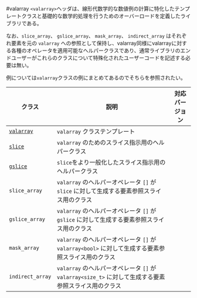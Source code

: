#valarray
`<valarray>`ヘッダは、線形代数学的な数値例の計算に特化したテンプレートクラスと基礎的な数学的処理を行うためのオーバーロードを定義したライブラリである。

なお、`slice_array`、 `gslice_array`、 `mask_array`、 `indirect_array` はそれぞれ要素を元の `valarray` への参照として保持し、valarray同様にvalarrayに対する各種のオペレータを適用可能なヘルパークラスであり、通常ライブラリのエンドユーザーがこれらのクラスについて特殊化されたユーザーコードを記述する必要は無い。

例については`valarray`クラスの例にまとめてあるのでそちらを参照されたい。


| クラス                               | 説明                          | 対応バージョン |
|--------------------------------------|-------------------------------|----------------|
| [`valarray`](./valarray/valarray.md) | `valarray` クラステンプレート | |
| [`slice`](./valarray/slice.md)       | `valarray` のためのスライス指示用のヘルパークラス | |
| [`gslice`](./valarray/gslice.md)     | `slice`をより一般化したスライス指示用のヘルパークラス | |
| `slice_array`                        | `valarray` のヘルパーオペレータ `[]` が `slice` に対して生成する要素参照スライス用のクラス | |
| `gslice_array`                       | `valarray` のヘルパーオペレータ `[]` が `gslice` に対して生成する要素参照スライス用のクラス | |
| `mask_array`                         | `valarray` のヘルパーオペレータ `[]` が `valarray<bool>` に対して生成する要素参照スライス用のクラス | |
| `indirect_array`                     | `valarray` のヘルパーオペレータ `[]` が `valarray<size_t>` に対して生成する要素参照スライス用のクラス | |



